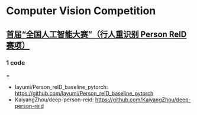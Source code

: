 # Computer Vision Competition


## [首届“全国人工智能大赛”（行人重识别 Person ReID 赛项）](https://www.kesci.com/home/competition/5d90401cd8fc4f002da8e7be/content/2)

### 1 code
=
- layumi/Person_reID_baseline_pytorch: https://github.com/layumi/Person_reID_baseline_pytorch
- KaiyangZhou/deep-person-reid: https://github.com/KaiyangZhou/deep-person-reid
